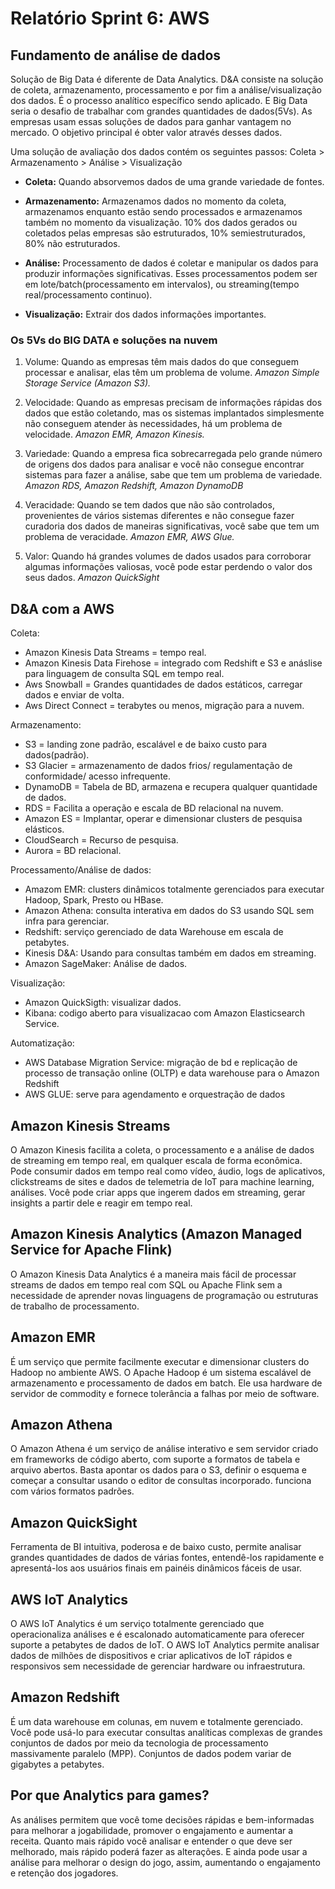 # Relatório Sprint 6: AWS

## Fundamento de análise de dados
Solução de Big Data é diferente de Data Analytics. D&A consiste na solução de coleta, armazenamento, processamento e por fim a análise/visualização dos dados. É o processo analítico específico sendo aplicado. E Big Data seria o desafio de trabalhar com grandes quantidades de dados(5Vs).
As empresas usam essas soluções de dados para ganhar vantagem no mercado. O objetivo principal é obter valor através desses dados. 

Uma solução de avaliação dos dados contém os seguintes passos:
Coleta > Armazenamento > Análise > Visualização

* **Coleta:** Quando absorvemos dados de uma grande variedade de fontes.

* **Armazenamento:** Armazenamos dados no momento da coleta, armazenamos enquanto estão sendo processados e armazenamos também no momento da visualização. 10% dos dados gerados ou coletados pelas empresas são estruturados, 10% semiestruturados, 80% não estruturados.

* **Análise:** Processamento de dados é coletar e manipular os dados para produzir informações significativas. Esses processamentos podem ser em lote/batch(processamento em intervalos), ou streaming(tempo real/processamento continuo).

* **Visualização:** Extrair dos dados informações importantes.


### Os 5Vs do BIG DATA e soluções na nuvem
1. Volume: Quando as empresas têm mais dados do que conseguem processar e analisar, elas têm um problema de volume. *Amazon Simple Storage Service (Amazon S3).*

2. Velocidade: Quando as empresas precisam de informações rápidas dos dados que estão coletando, mas os sistemas implantados simplesmente não conseguem atender às necessidades, há um problema de velocidade. *Amazon EMR, Amazon Kinesis.*

3. Variedade: Quando a empresa fica sobrecarregada pelo grande número de origens dos dados para analisar e você não consegue encontrar sistemas para fazer a análise, sabe que tem um problema de variedade. *Amazon RDS, Amazon Redshift, Amazon DynamoDB*

4. Veracidade: Quando se tem dados que não são controlados, provenientes de vários sistemas diferentes e não consegue fazer curadoria dos dados de maneiras significativas, você sabe que tem um problema de veracidade. *Amazon EMR, AWS Glue.*

5. Valor: Quando há grandes volumes de dados usados para corroborar algumas informações valiosas, você pode estar perdendo o valor dos seus dados. *Amazon QuickSight*

## D&A com a AWS
Coleta: 
- Amazon Kinesis Data Streams = tempo real.
- Amazon Kinesis Data Firehose = integrado com Redshift e S3 e anáslise para linguagem de consulta SQL em tempo real.
- Aws Snowball = Grandes quantidades de dados estáticos, carregar dados e enviar de volta.
- Aws Direct Connect = terabytes ou menos, migração para a nuvem.

Armazenamento:
- S3 = landing zone padrão, escalável e de baixo custo para dados(padrão).
- S3 Glacier = armazenamento de dados frios/ regulamentação de conformidade/ acesso infrequente.
- DynamoDB = Tabela de BD, armazena e recupera qualquer quantidade de dados.
- RDS = Facilita a operação e escala de BD relacional na nuvem.
- Amazon ES = Implantar, operar e dimensionar clusters de pesquisa elásticos.
- CloudSearch = Recurso de pesquisa.
- Aurora = BD relacional.

Processamento/Análise de dados:
- Amazom EMR: clusters dinâmicos totalmente gerenciados para executar Hadoop, Spark, Presto ou HBase.
- Amazon Athena: consulta interativa em dados do S3 usando SQL sem infra para gerenciar.
- Redshift: serviço gerenciado de data Warehouse em escala de petabytes.
- Kinesis D&A: Usando para consultas também em dados em streaming.
- Amazon SageMaker: Análise de dados.

Visualização:
- Amazon QuickSigth: visualizar dados.
- Kibana: codigo aberto para visualizacao com Amazon Elasticsearch Service.

Automatização:
- AWS Database Migration Service: migração de bd e replicação de processo de transação online (OLTP) e data warehouse para o Amazon Redshift
- AWS GLUE: serve para agendamento e orquestração de dados

## Amazon Kinesis Streams
O Amazon Kinesis facilita a coleta, o processamento e a análise de dados de streaming em tempo real, em qualquer escala de forma econômica. Pode consumir dados em tempo real como vídeo, áudio, logs de aplicativos, clickstreams de sites e dados de telemetria de IoT para machine learning, análises. Você pode criar apps que ingerem dados em streaming, gerar insights a partir dele e reagir em tempo real. 

## Amazon Kinesis Analytics (Amazon Managed Service for Apache Flink)
O Amazon Kinesis Data Analytics é a maneira mais fácil de processar streams de dados em tempo real com SQL ou Apache Flink sem a necessidade de aprender novas linguagens de programação ou estruturas de trabalho de processamento.

## Amazon EMR
É um serviço que permite facilmente executar e dimensionar clusters do Hadoop no ambiente AWS.
O Apache Hadoop é um sistema escalável de armazenamento e processamento de dados em batch. Ele usa hardware de servidor de commodity e fornece tolerância a falhas por meio de software.

## Amazon Athena 
O Amazon Athena é um serviço de análise interativo e sem servidor criado em frameworks de código aberto, com suporte a formatos de tabela e arquivo abertos. Basta apontar os dados para o S3, definir o esquema e começar a consultar usando o editor de consultas incorporado. funciona com vários formatos padrões.

## Amazon QuickSight
Ferramenta de BI intuitiva, poderosa e de baixo custo, permite analisar grandes quantidades de dados de várias fontes, entendê-los rapidamente e apresentá-los aos usuários finais em painéis dinâmicos fáceis de usar.

## AWS IoT Analytics
O AWS IoT Analytics é um serviço totalmente gerenciado que operacionaliza análises e é escalonado automaticamente para oferecer suporte a petabytes de dados de IoT. O AWS IoT Analytics permite analisar dados de milhões de dispositivos e criar aplicativos de IoT rápidos e responsivos sem necessidade de gerenciar hardware ou infraestrutura.

## Amazon Redshift
É um data warehouse em colunas, em nuvem e totalmente gerenciado. Você pode usá-lo para executar consultas analíticas complexas de grandes conjuntos de dados por meio da tecnologia de processamento massivamente paralelo (MPP). Conjuntos de dados podem variar de gigabytes a petabytes.

## Por que Analytics para games?
As análises permitem que você tome decisões rápidas e bem-informadas para melhorar a jogabilidade, promover o engajamento e aumentar a receita. Quanto mais rápido você analisar e entender o que deve ser melhorado, mais rápido poderá fazer as alterações. E ainda pode usar a análise para melhorar o design do jogo, assim, aumentando o engajamento e retenção dos jogadores.




